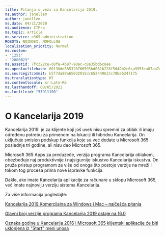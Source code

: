 ```yaml
---
title: Pitanja u vezi sa Kancelarija 2019.
ms.author: janellem
author: janellem
ms.date: 04/21/2020
ms.audience: ITPro
ms.topic: article
ms.service: o365-administration
ROBOTS: NOINDEX, NOFOLLOW
localization_priority: Normal
ms.custom:
- "1251"
- "2000023"
ms.assetid: 7fc322ce-08fa-4b87-98ac-c8a35bd6c8ee
ms.openlocfilehash: 60136dd385320760595bd061b226f5649b2c6ca9953ea87aa743dcf4156759a5
ms.sourcegitcommit: b5f7da89a650d2915dc652449623c78be6247175
ms.translationtype: MT
ms.contentlocale: sr-Latn-RS
ms.lasthandoff: 08/05/2021
ms.locfileid: "53911100"
---
```

# <a name="about-office-2019"></a>O Kancelarija 2019

Kancelarija 2019. je za klijente koji još uvek nisu spremni za oblak ili imaju određenu potrebu za primenom na lokaciji ili hibridnu Kancelarija. On uključuje smislen podskup funkcija koje su već dodate u Microsoft 365 poslednje tri godine, ali nisu deo Microsoft 365.
  
Microsoft 365 Apps za preduzeće, verzija programa Kancelarija oblakom, obezbeđuje naj produktivnije i najsigurnije iskustvo Kancelarija iskustva. On pruža pristup programom za više od onoga što postoje verzije na mreži i tokom tog procesa prima nove ispravke funkcija.
  
Dakle, ako imate Kancelarija aplikacije za računare u sklopu Microsoft 365, već imate najnoviju verziju sistema Kancelarija.
  
Za više informacija pogledajte:
  
[Kancelarija 2019 Komercijalna za Windows i Mac – najčešća pitanja](https://support.microsoft.com/help/4133312)
  
[Glavni broj verzije programa Kancelarija 2019 ostaje na 16.0](https://docs.microsoft.com/deployoffice/office2019/overview)
  
[Oznaka godine u Kancelarija 2016 i Microsoft 365 klijentski aplikacije će biti uklonjena iz "Start" meni unosa](https://support.office.com/article/8fe5e052-76d2-49de-af30-2e84ed3da907?wt.mc_id=Alchemy_ClientDIA)
  